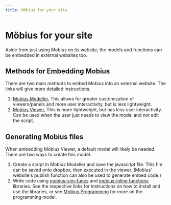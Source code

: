 ```yaml
---
title: Möbius for your site
---
```

# Möbius for your site

Aside from just using Mobius on its website, the models and functions can be embedded in external websites too.

## Methods for Embedding Mobius

There are two main methods to embed Mobius into an external website. The links will give more detailed instructions.

1. [Mobius Modeller.](https://github.com/design-automation/mobius-parametric-modeller-dev-0-9/blob/main/embed.md) This allows for greater customization of viewers/panels and more user interactivity, but is less lightweight.
2. [Mobius Viewer.](https://github.com/design-automation/mobius-viewer-dev-0-7/blob/main/embed.md) This is more lightweight, but has less user interactivity. Can be used when the user just needs to view the model and not edit the script. 

## Generating Mobius files
  
When embedding Mobius Viewer, a default model will likely be needed. There are two ways to create this model.

1. Create a script in Mobius Modeller and save the javascript file. This file can be saved onto dropbox, then executed in the viewer. (Mobius' website's publish function can also be used to generate embed code.)
2. Write code using [mobius-sim-funcs](https://github.com/design-automation/mobius-sim-funcs/blob/main/README.md) and [mobius-inline functions](https://github.com/design-automation/mobius-inline-funcs/blob/main/README.md) libraries. See the respective links for instructions on how to install and use the libraries, or see [Mobius Programming](https://mobius.design-automation.net/pages/mobius_programming.html) for more on the programming model. 

